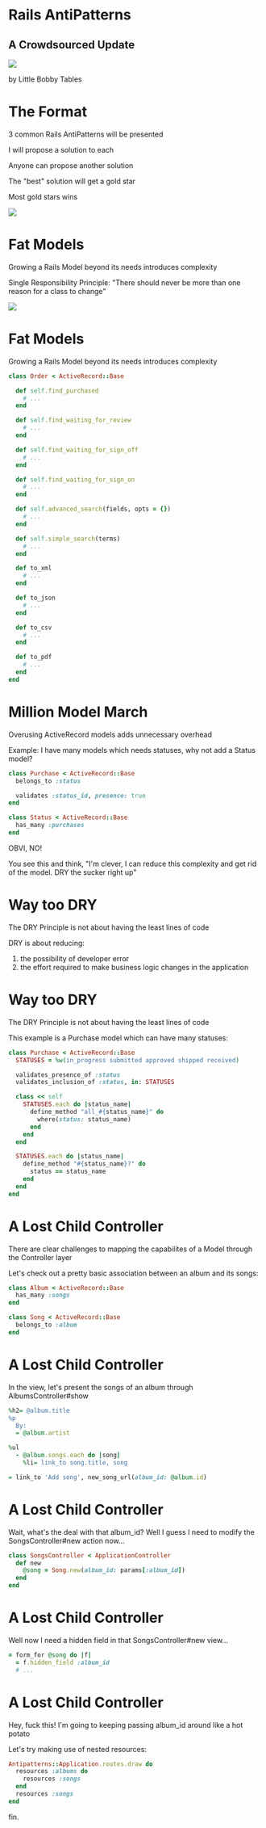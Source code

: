 # Rails AntiPatterns

## A Crowdsourced Update

![](app/assets/images/megaman.png)

by Little Bobby Tables


# The Format

 3 common Rails AntiPatterns will be presented

 I will propose a solution to each

 Anyone can propose another solution

 The "best" solution will get a gold star

 Most gold stars wins

![](app/assets/images/star.jpg)


# Fat Models

Growing a Rails Model beyond its needs introduces complexity

Single Responsibility Principle: "There should never be more than one reason for a class to change"

![](app/assets/images/sumo.jpg)


# Fat Models

Growing a Rails Model beyond its needs introduces complexity

```ruby
class Order < ActiveRecord::Base

  def self.find_purchased
    # ...
  end

  def self.find_waiting_for_review
    # ...
  end

  def self.find_waiting_for_sign_off
    # ...
  end

  def self.find_waiting_for_sign_on
    # ...
  end

  def self.advanced_search(fields, opts = {})
    # ...
  end

  def self.simple_search(terms)
    # ...
  end

  def to_xml
    # ...
  end

  def to_json
    # ...
  end

  def to_csv
    # ...
  end

  def to_pdf
    # ...
  end
end
````


# Million Model March

Overusing ActiveRecord models adds unnecessary overhead

Example: I have many models which needs statuses, why not add a Status model?

````ruby
class Purchase < ActiveRecord::Base
  belongs_to :status

  validates :status_id, presence: true
end

class Status < ActiveRecord::Base
  has_many :purchases
end
````

OBVI, NO!

You see this and think, "I'm clever, I can reduce this complexity and get rid of the model. DRY the sucker right up"


# Way too DRY

The DRY Principle is not about having the least lines of code

DRY is about reducing:

1. the possibility of developer error
2. the effort required to make business logic changes in the application


# Way too DRY

The DRY Principle is not about having the least lines of code

This example is a Purchase model which can have many statuses:

````ruby
class Purchase < ActiveRecord::Base
  STATUSES = %w(in_progress submitted approved shipped received)

  validates_presence_of :status
  validates_inclusion_of :status, in: STATUSES

  class << self
    STATUSES.each do |status_name|
      define_method "all_#{status_name}" do
        where(status: status_name)
      end
    end
  end

  STATUSES.each do |status_name|
    define_method "#{status_name}?" do
      status == status_name
    end
  end
end
````


# A Lost Child Controller

There are clear challenges to mapping the capabilites of a Model through the Controller layer

Let's check out a pretty basic association between an album and its songs:

````ruby
class Album < ActiveRecord::Base
  has_many :songs
end

class Song < ActiveRecord::Base
  belongs_to :album
end
````


# A Lost Child Controller

In the view, let's present the songs of an album through AlbumsController#show

````ruby
%h2= @album.title
%p
  By:
  = @album.artist

%ul
  - @album.songs.each do |song|
    %li= link_to song.title, song

= link_to 'Add song', new_song_url(album_id: @album.id)
````


# A Lost Child Controller

Wait, what's the deal with that album_id? Well I guess I need to modify the SongsController#new action now...

````ruby
class SongsController < ApplicationController
  def new
    @song = Song.new(album_id: params[:album_id])
  end
end
````


# A Lost Child Controller

Well now I need a hidden field in that SongsController#new view...

````ruby
= form_for @song do |f|
  = f.hidden_field :album_id
  # ...
````


# A Lost Child Controller

Hey, fuck this! I'm going to keeping passing album_id around like a hot potato

Let's try making use of nested resources:

````ruby
Antipatterns::Application.routes.draw do
  resources :albums do
    resources :songs
  end
  resources :songs
end
````


fin.
